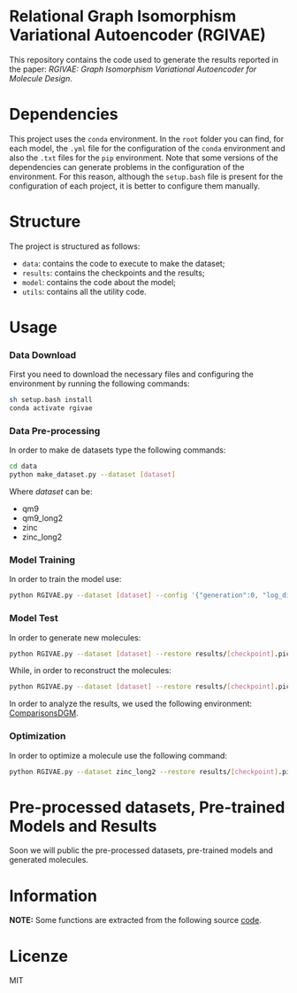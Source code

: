 # Relational Graph Isomorphism Variational Autoencoder (RGIVAE)

This repository contains the code used to generate the results reported in the paper: _RGIVAE: Graph Isomorphism
Variational Autoencoder for Molecule Design_.

# Dependencies

This project uses the `conda` environment. In the `root` folder you can find, for each model, the `.yml` file for the
configuration of the `conda` environment and also the `.txt` files for the `pip` environment. Note that some versions of
the dependencies can generate problems in the configuration of the environment. For this reason, although
the `setup.bash` file is present for the configuration of each project, it is better to configure them manually.

# Structure

The project is structured as follows:

* `data`: contains the code to execute to make the dataset;
* `results`: contains the checkpoints and the results;
* `model`: contains the code about the model;
* `utils`: contains all the utility code.

# Usage

### Data Download

First you need to download the necessary files and configuring the environment by running the following commands:

```bash
sh setup.bash install
conda activate rgivae
```

### Data Pre-processing

In order to make de datasets type the following commands:

```bash
cd data
python make_dataset.py --dataset [dataset]
```

Where _dataset_ can be:

* qm9
* qm9_long2
* zinc
* zinc_long2

### Model Training

In order to train the model use:

```bash
python RGIVAE.py --dataset [dataset] --config '{"generation":0, "log_dir":"./results", "use_mask":false}'
```

### Model Test

In order to generate new molecules:

```bash
python RGIVAE.py --dataset [dataset] --restore results/[checkpoint].pickle --config '{"generation":1, "log_dir":"./results"}'
```

While, in order to reconstruct the molecules:

```bash
python RGIVAE.py --dataset [dataset] --restore results/[checkpoint].pickle --config '{"generation":2, "log_dir":"./results"}'
```

In order to analyze the results, we used the following
environment: [ComparisonsDGM](https://github.com/drigoni/ComparisonsDGM).

### Optimization

In order to optimize a molecule use the following command:

```bash
python RGIVAE.py --dataset zinc_long2 --restore results/[checkpoint].pickle --config '{"generation":1, "use_mask":false, "suffix":"opt", "optimization_step": 20, "number_of_generation":100, "prior_learning_rate":0.3, "use_argmax_nodes":true, "use_argmax_bonds":true}'
```

# Pre-processed datasets, Pre-trained Models and Results

Soon we will public the pre-processed datasets, pre-trained models and generated molecules.

# Information

**NOTE:** Some functions are extracted from the following
source [code](https://github.com/microsoft/constrained-graph-variational-autoencoder).

# Licenze

MIT
